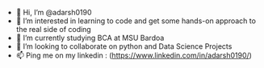 - 👋 Hi, I’m @adarsh0190
- 👀 I’m interested in learning to code and get some hands-on approach to the real side of coding
- 🌱 I’m currently studying BCA at MSU Bardoa
- 💞️ I’m looking to collaborate on python and Data Science Projects
- 📫 Ping me on my linkedin : (https://www.linkedin.com/in/adarsh0190/)

<!---
adarsh0190/adarsh0190 is a ✨ special ✨ repository because its `README.md` (this file) appears on your GitHub profile.
You can click the Preview link to take a look at your changes.
--->
